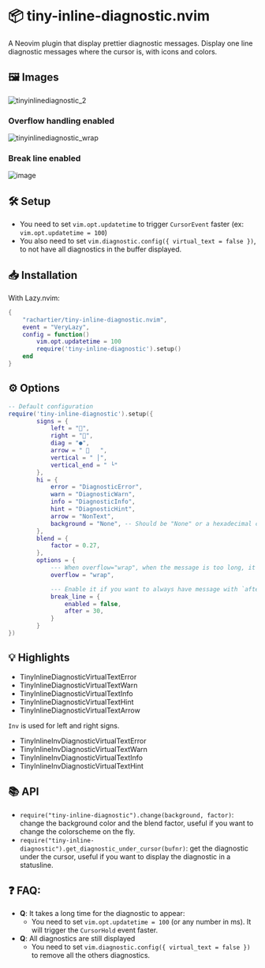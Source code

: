 #  📦 tiny-inline-diagnostic.nvim

A Neovim plugin that display prettier diagnostic messages. Display one line diagnostic messages where the cursor is, with icons and colors.

## 🖼️ Images

![tinyinlinediagnostic_2](https://github.com/rachartier/tiny-inline-diagnostic.nvim/assets/2057541/d0033fe8-1ac3-416b-92a6-96aa49472cc9)

### Overflow handling enabled

![tinyinlinediagnostic_wrap](https://github.com/rachartier/tiny-inline-diagnostic.nvim/assets/2057541/799fd09f-ba7a-4881-825b-8068af8c53bb)


### Break line enabled

![image](https://github.com/rachartier/tiny-inline-diagnostic.nvim/assets/2057541/3d632c8f-6080-4929-8c6e-c747527a9eea)


## 🛠️ Setup

- You need to set `vim.opt.updatetime` to trigger `CursorEvent` faster (ex: `vim.opt.updatetime = 100`)
- You also need to set `vim.diagnostic.config({ virtual_text = false })`, to not have all diagnostics in the buffer displayed.

## 📥 Installation

With Lazy.nvim:

```lua
{
    "rachartier/tiny-inline-diagnostic.nvim",
    event = "VeryLazy",
    config = function()
        vim.opt.updatetime = 100
        require('tiny-inline-diagnostic').setup()
    end
}
```

## ⚙️ Options

```lua
-- Default configuration
require('tiny-inline-diagnostic').setup({
        signs = {
            left = "",
            right = "",
            diag = "●",
            arrow = "    ",
            vertical = " │",
            vertical_end = " └"
        },
        hi = {
            error = "DiagnosticError",
            warn = "DiagnosticWarn",
            info = "DiagnosticInfo",
            hint = "DiagnosticHint",
            arrow = "NonText",
            background = "None", -- Should be "None" or a hexadecimal color (#RRGGBB)
        },
        blend = {
            factor = 0.27,
        },
        options = {
            --- When overflow="wrap", when the message is too long, it is then displayed on multiple lines.
            overflow = "wrap",

            --- Enable it if you want to always have message with `after` characters length.
            break_line = {
                enabled = false,
                after = 30,
            }
        }
})
```

## 💡 Highlights

- TinyInlineDiagnosticVirtualTextError
- TinyInlineDiagnosticVirtualTextWarn
- TinyInlineDiagnosticVirtualTextInfo
- TinyInlineDiagnosticVirtualTextHint
- TinyInlineDiagnosticVirtualTextArrow

`Inv` is used for left and right signs.
- TinyInlineInvDiagnosticVirtualTextError
- TinyInlineInvDiagnosticVirtualTextWarn
- TinyInlineInvDiagnosticVirtualTextInfo
- TinyInlineInvDiagnosticVirtualTextHint

## 📚 API

- `require("tiny-inline-diagnostic").change(background, factor)`: change the background color and the blend factor, useful if you want to change the colorscheme on the fly.
- `require("tiny-inline-diagnostic").get_diagnostic_under_cursor(bufnr)`: get the diagnostic under the cursor, useful if you want to display the diagnostic in a statusline.

## ❓ FAQ:

- **Q**: It takes a long time for the diagnostic to appear:
    - You need to set `vim.opt.updatetime = 100` (or any number in ms). It will trigger the `CursorHold` event faster.
- **Q**: All diagnostics are still displayed
    - You need to set `vim.diagnostic.config({ virtual_text = false })` to remove all the others diagnostics.
